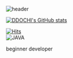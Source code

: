 ![header](https://capsule-render.vercel.app/api?type=waving&color=auto&height=300&section=header&text=HyeongCheol%20Lee&fontSize=50&animation=fadeIn&fontAlignY=38&desc=Beginner%20Developer&descAlignY=100&descAlign=62)

[![DDOCHI's GitHub stats](https://github-readme-stats.vercel.app/api?username=ddochiisrich&show_icons=true&theme=테마a&count_private=true)](https://github.com/anuraghazra/github-readme-stats)

[![Hits](https://hits.seeyoufarm.com/api/count/incr/badge.svg?url=https%3A%2F%2Fgithub.com%2Fddochiisrich&count_bg=%230C1844&title_bg=%23C80036&icon=&icon_color=%23E7E7E7&title=VISIT&edge_flat=false)](https://hits.seeyoufarm.com)
<br>
![JAVA](https://img.shields.io/badge/Java-007396.svg?&style=for-the-badge&logo=JAVA&logoColor=white)


beginner 
developer

